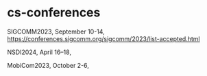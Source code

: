 # cs-conferences

SIGCOMM2023, September 10-14, https://conferences.sigcomm.org/sigcomm/2023/list-accepted.html

NSDI2024, April 16–18, 

MobiCom2023, October 2-6, 
